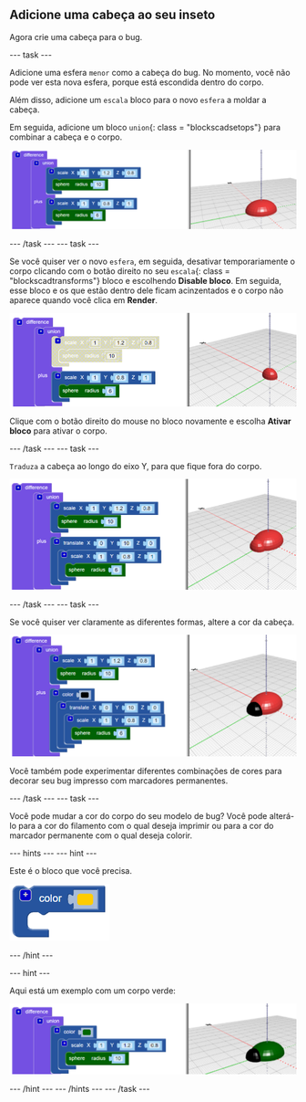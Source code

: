 ## Adicione uma cabeça ao seu inseto

Agora crie uma cabeça para o bug.

--- task ---

Adicione uma esfera `menor` como a cabeça do bug. No momento, você não pode ver esta nova esfera, porque está escondida dentro do corpo.

Além disso, adicione um `escala` bloco para o novo `esfera` a moldar a cabeça.

Em seguida, adicione um bloco `union`{: class = "blockscadsetops"} para combinar a cabeça e o corpo.

![screenshot](images/bug-head-hidden.png)

--- /task --- --- task ---

Se você quiser ver o novo `esfera`, em seguida, desativar temporariamente o corpo clicando com o botão direito no seu `escala`{: class = "blockscadtransforms"} bloco e escolhendo **Disable bloco**. Em seguida, esse bloco e os que estão dentro dele ficam acinzentados e o corpo não aparece quando você clica em **Render**.

![screenshot](images/bug-disable.png)

Clique com o botão direito do mouse no bloco novamente e escolha **Ativar bloco** para ativar o corpo.

--- /task --- --- task ---

`Traduza` a cabeça ao longo do eixo Y, para que fique fora do corpo.

  ![screenshot](images/bug-head.png)

--- /task --- --- task ---

Se você quiser ver claramente as diferentes formas, altere a cor da cabeça.

![screenshot](images/bug-head-black.png)

Você também pode experimentar diferentes combinações de cores para decorar seu bug impresso com marcadores permanentes.

--- /task --- --- task ---

Você pode mudar a cor do corpo do seu modelo de bug? Você pode alterá-lo para a cor do filamento com o qual deseja imprimir ou para a cor do marcador permanente com o qual deseja colorir.

--- hints --- --- hint ---

Este é o bloco que você precisa.

![screenshot](images/bug-colour-block.png)

--- /hint ---

--- hint ---

Aqui está um exemplo com um corpo verde:

![screenshot](images/bug-body-colour.png)

--- /hint --- --- /hints --- --- /task ---




  
